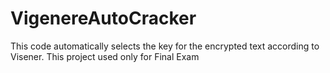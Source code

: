 # VigenereAutoCracker
This code automatically selects the key for the encrypted text according to Visener. This project used only for Final Exam
